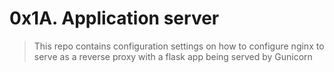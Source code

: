 # 0x1A. Application server
> This repo contains configuration settings on how to configure nginx to serve as a reverse proxy with a flask app being served by Gunicorn
